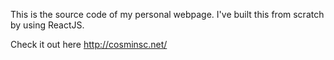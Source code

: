 This is the source code of my personal webpage. I've built this from scratch by using ReactJS.

Check it out here http://cosminsc.net/
